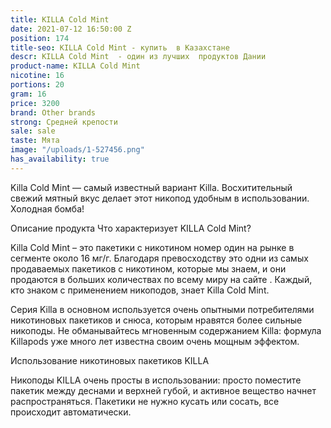 ```yaml
---
title: KILLA Cold Mint
date: 2021-07-12 16:50:00 Z
position: 174
title-seo: KILLA Cold Mint - купить  в Казахстане
descr: KILLA Cold Mint  - один из лучших  продуктов Дании
product-name: KILLA Cold Mint
nicotine: 16
portions: 20
gram: 16
price: 3200
brand: Other brands
strong: Средней крепости
sale: sale
taste: Мята
image: "/uploads/1-527456.png"
has_availability: true
---
```


Killa Cold Mint — самый известный вариант Killa. Восхитительный свежий мятный вкус делает этот никопод удобным в использовании. Холодная бомба!


Описание продукта
Что характеризует KILLA Cold Mint?

Killa Cold Mint – это пакетики с никотином номер один на рынке в сегменте около 16 мг/г. Благодаря превосходству это одни из самых продаваемых пакетиков с никотином, которые мы знаем, и они продаются в больших количествах по всему миру на сайте . Каждый, кто знаком с применением никоподов, знает Killa Cold Mint.

Серия Killa в основном используется очень опытными потребителями никотиновых пакетиков и снюса, которым нравятся более сильные никоподы. Не обманывайтесь мгновенным содержанием Killa: формула Killapods уже много лет известна своим очень мощным эффектом.

Использование никотиновых пакетиков KILLA

Никоподы KILLA очень просты в использовании: просто поместите пакетик между деснами и верхней губой, и активное вещество начнет распространяться. Пакетики не нужно кусать или сосать, все происходит автоматически.